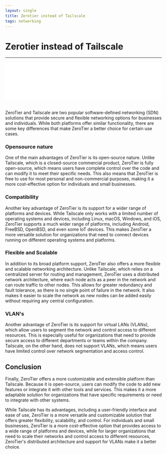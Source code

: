 ```yaml
---
layout: single
title: Zerotier instead of Tailscale
tags: networking
---
```


# Zerotier instead of Tailscale

---

![Zerotier](/assets/zerotier_logo_white.png)  
<br/>

ZeroTier and Tailscale are two popular software-defined networking (SDN) solutions that provide secure and flexible networking options for businesses and individuals. While both platforms offer similar functionality, there are some key differences that make ZeroTier a better choice for certain use cases.


### Opensource nature  
One of the main advantages of ZeroTier is its open-source nature. Unlike Tailscale, which is a closed-source commercial product, ZeroTier is fully open-source, which means users have complete control over the code and can modify it to meet their specific needs. This also means that ZeroTier is free to use for most personal and non-commercial purposes, making it a more cost-effective option for individuals and small businesses.


### Compatibility  
Another key advantage of ZeroTier is its support for a wider range of platforms and devices. While Tailscale only works with a limited number of operating systems and devices, including Linux, macOS, Windows, and iOS, ZeroTier supports a much wider range of platforms, including Android, FreeBSD, OpenBSD, and even some IoT devices. This makes ZeroTier a more versatile solution for organizations that need to connect devices running on different operating systems and platforms.


### Flexible and Scalable  
In addition to its broad platform support, ZeroTier also offers a more flexible and scalable networking architecture. Unlike Tailscale, which relies on a centralized server for routing and management, ZeroTier uses a distributed network architecture, where each node acts as a peer in the network and can route traffic to other nodes. This allows for greater redundancy and fault tolerance, as there is no single point of failure in the network. It also makes it easier to scale the network as new nodes can be added easily without requiring any central configuration.


### VLAN's  
Another advantage of ZeroTier is its support for virtual LANs (VLANs), which allow users to segment the network and control access to different resources. This is especially useful for organizations that need to provide secure access to different departments or teams within the company. Tailscale, on the other hand, does not support VLANs, which means users have limited control over network segmentation and access control.


## Conclusion  
Finally, ZeroTier offers a more customizable and extensible platform than Tailscale. Because it is open-source, users can modify the code to add new features or integrate it with other tools and services. This makes it a more adaptable solution for organizations that have specific requirements or need to integrate with other systems.

While Tailscale has its advantages, including a user-friendly interface and ease of use, ZeroTier is a more versatile and customizable solution that offers greater flexibility, scalability, and control. For individuals and small businesses, ZeroTier is a more cost-effective option that provides access to a wide range of platforms and devices, while for larger organizations that need to scale their networks and control access to different resources, ZeroTier's distributed architecture and support for VLANs make it a better choice.  




